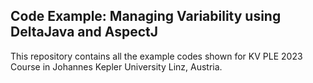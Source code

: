## Code Example: Managing Variability using DeltaJava and AspectJ

This repository contains all the example codes shown for KV PLE 2023 Course in Johannes Kepler University Linz, Austria.
